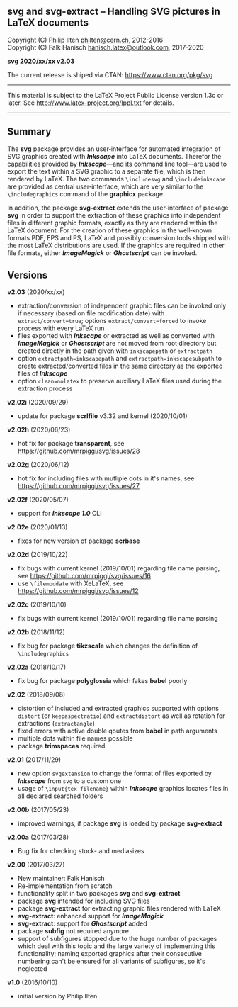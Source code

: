 
 svg and svg-extract &ndash; Handling SVG pictures in LaTeX documents
----------------------------------------------------------------------------

 Copyright (C) Philip Ilten <philten@cern.ch>, 2012-2016<br>
 Copyright (C) Falk Hanisch <hanisch.latex@outlook.com>, 2017-2020

 **svg 2020/xx/xx v2.03**
 
 The current release is shiped via CTAN: https://www.ctan.org/pkg/svg

----------------------------------------------------------------------------

 This material is subject to the LaTeX Project Public License version 1.3c
 or later. See http://www.latex-project.org/lppl.txt for details.

----------------------------------------------------------------------------


Summary
-------

The **svg** package provides an user&#8209;interface for automated integration
of SVG&nbsp;graphics created with ***Inkscape*** into LaTeX&nbsp;documents.
Therefor the capabilities provided by ***Inkscape***&mdash;and its command line
tool&mdash;are used to export the text within a SVG&nbsp;graphic to a separate
file, which is then rendered by LaTeX. The two commands `\includesvg` and
`\includeinkscape` are provided as central user&#8209;interface, which are very
similar to the `\includegraphics` command of the **graphicx** package.

In addition, the package **svg-extract** extends the user&#8209;interface of
package **svg** in order to support the extraction of these graphics into
independent files in different graphic formats, exactly as they are rendered
within the LaTeX&nbsp;document. For the creation of these graphics in the
well&#8209;known formats PDF, EPS and&nbsp;PS, LaTeX and possibly conversion
tools shipped with the most LaTeX distributions are used. If the graphics are
required in other file formats, either ***ImageMagick*** or ***Ghostscript***
can be invoked.


Versions
--------

**v2.03** (2020/xx/xx)
+ extraction/conversion of independent graphic&nbsp;files can be invoked only
  if necessary (based on file modification date) with `extract/convert=true`;
  options `extract/convert=forced` to invoke process with every LaTeX&nbsp;run
+ files exported with ***Inkscape*** or extracted as well as converted with
  ***ImageMagick*** or ***Ghostscript*** are not moved from root directory but
  created directly in the path given with `inkscapepath` or `extractpath`
+ option `extractpath=inkscapepath` and `extractpath=inkscapesubpath` to create
  extracted/converted files in the same directory as the exported files of
  ***Inkscape***
+ option `clean=nolatex` to preserve auxiliary LaTeX&nbsp;files used during the
  extraction process

**v2.02i** (2020/09/29)
+ update for package **scrlfile** v3.32 and kernel (2020/10/01)

**v2.02h** (2020/06/23)
+ hot fix for package **transparent**, 
  see https://github.com/mrpiggi/svg/issues/28

**v2.02g** (2020/06/12)
+ hot fix for including files with mutliple dots in it's names, 
  see https://github.com/mrpiggi/svg/issues/27

**v2.02f** (2020/05/07)
+ support for ***Inkscape&nbsp;1.0*** CLI

**v2.02e** (2020/01/13)
+ fixes for new version of package **scrbase**

**v2.02d** (2019/10/22)
+ fix bugs with current kernel (2019/10/01) regarding file name parsing, see
  https://github.com/mrpiggi/svg/issues/16
+ use `\filemoddate` with XeLaTeX, see https://github.com/mrpiggi/svg/issues/12

**v2.02c** (2019/10/10)
+ fix bugs with current kernel (2019/10/01) regarding file name parsing

**v2.02b** (2018/11/12)
+ fix bug for package **tikzscale** which changes the definition of
  `\includegraphics`

**v2.02a** (2018/10/17)
+ fix bug for package **polyglossia** which fakes **babel** poorly

**v2.02** (2018/09/08)
+ distortion of included and extracted graphics supported with options `distort`
  (or `keepaspectratio`) and `extractdistort` as well as rotation for
  extractions (`extractangle`)
+ fixed errors with active double qoutes from **babel** in path arguments
+ multiple dots within file names possible
+ package **trimspaces** required

**v2.01** (2017/11/29)
+ new option `svgextension` to change the format of files exported by
  ***Inkscape*** from `svg` to a custom one
+ usage of `\input{tex filename}` within ***Inkscape*** graphics
  locates files in all declared searched folders

**v2.00b** (2017/05/23)
+ improved warnings, if package **svg** is loaded by package **svg-extract**

**v2.00a** (2017/03/28)
+ Bug fix for checking stock- and mediasizes

**v2.00** (2017/03/27)
+ New maintainer: Falk Hanisch
+ Re-implementation from scratch
+ functionality split in two packages **svg** and **svg-extract**
+ package **svg** intended for including SVG files
+ package **svg-extract** for extracting graphic files rendered with LaTeX
+ **svg-extract**: enhanced support for ***ImageMagick***
+ **svg-extract**: support for ***Ghostscript*** added
+ package **subfig** not required anymore
+ support of subfigures stopped due to the huge number of packages which deal
  with this topic and the large variety of implementing this functionality;
  naming exported graphics after their consecutive numbering can't be ensured
  for all variants of subfigures, so it's neglected

**v1.0** (2016/10/10)
+ initial version by Philip Ilten
